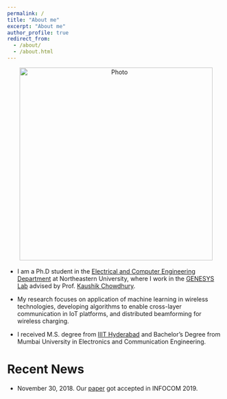 ```yaml
---
permalink: /
title: "About me"
excerpt: "About me"
author_profile: true
redirect_from: 
  - /about/
  - /about.html
---
```


<p align="center">
  <img src="https://lantaoyu.github.io/files/KunalSankhe.jpg?raw=true" alt="Photo" style="width: 450px;"/> 
</p>

* I am a Ph.D student in the [Electrical and Computer Engineering Department](http://www.ece.neu.edu/) at Northeastern University, where I work in the [GENESYS Lab](http://www.genesys-lab.org/) advised by Prof. [Kaushik Chowdhury](http://krc.coe.neu.edu/). 

* My research focuses on application of machine learning in wireless technologies, developing algorithms to enable cross-layer communication in IoT platforms, and distributed beamforming for wireless charging. 

* I received M.S. degree from [IIIT Hyderabad](https://www.iiit.ac.in/) and Bachelor’s Degree from Mumbai University in Electronics and Communication Engineering. 



# Recent News
* November 30, 2018. Our [paper](http://lantaoyu.com/publications/RLSGAAAI19) got accepted in INFOCOM 2019.

